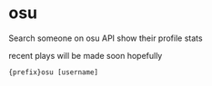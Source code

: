 # osu

Search someone on osu API
show their profile
stats

recent plays will be made soon hopefully
```
{prefix}osu [username]
```
